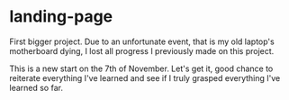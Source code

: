 # landing-page

First bigger project. Due to an unfortunate event, that is my old laptop's motherboard dying, I lost all progress I previously made on this project. 

This is a new start on the 7th of November. Let's get it, good chance to reiterate everything I've learned and see if I truly grasped everything I've learned so far. 